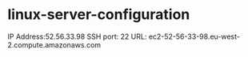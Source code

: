 # linux-server-configuration

IP Address:52.56.33.98
SSH port: 22
URL: ec2-52-56-33-98.eu-west-2.compute.amazonaws.com
